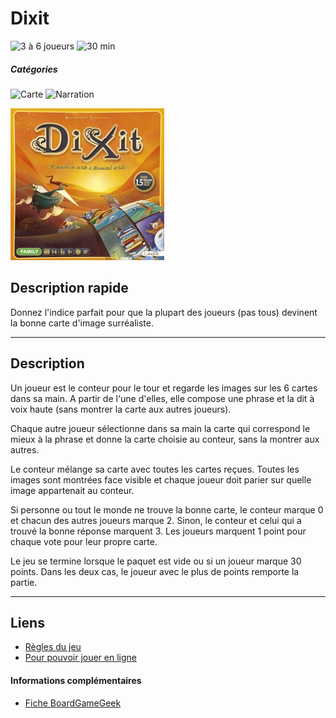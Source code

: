 # Dixit

![3 à 6 joueurs](https://img.shields.io/badge/-3%20à%206%20joueurs%20-%23444444)
![30 min](https://img.shields.io/badge/-30%20min%20-%23444444)

##### Catégories
![Carte](https://img.shields.io/badge/-Carte-%23444444)
![Narration](https://img.shields.io/badge/-Narration-%23444444)

![](img/dixit.jpg)

## Description rapide
Donnez l'indice parfait pour que la plupart des joueurs (pas tous) devinent la bonne carte d'image surréaliste.

---

## Description
Un joueur est le conteur pour le tour et regarde les images sur les 6 cartes dans sa main. A partir de l'une d'elles, elle compose une phrase et la dit à voix haute (sans montrer la carte aux autres joueurs).

Chaque autre joueur sélectionne dans sa main la carte qui correspond le mieux à la phrase et donne la carte choisie au conteur, sans la montrer aux autres.

Le conteur mélange sa carte avec toutes les cartes reçues. Toutes les images sont montrées face visible et chaque joueur doit parier sur quelle image appartenait au conteur.

Si personne ou tout le monde ne trouve la bonne carte, le conteur marque 0 et chacun des autres joueurs marque 2. Sinon, le conteur et celui qui a trouvé la bonne réponse marquent 3. Les joueurs marquent 1 point pour chaque vote pour leur propre carte.

Le jeu se termine lorsque le paquet est vide ou si un joueur marque 30 points. Dans les deux cas, le joueur avec le plus de points remporte la partie.

---

## Liens
- [Règles du jeu](https://www.fgbradleys.com/rules/rules2/Dixit-rules.pdf)
- [Pour pouvoir jouer en ligne](https://play-dixit.online/fr/)

#### Informations complémentaires
- [Fiche BoardGameGeek](https://boardgamegeek.com/boardgame/39856/dixit)

